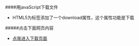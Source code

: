 ####用javaScript下载文件
* HTML5为<a>标签添加了一个download属性，这个属性功能是下载

#####点击下面网页内容
* [点我进入下载页面](notes/down.html)